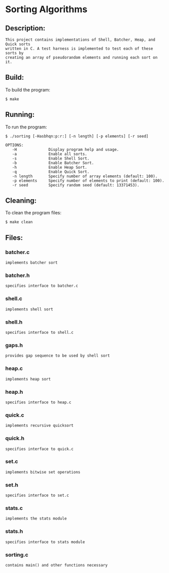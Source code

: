 # Sorting Algorithms

## Description:
	This project contains implementations of Shell, Batcher, Heap, and Quick sorts 
	written in C. A test harness is implemented to test each of these sorts by 
 	creating an array of pseudorandom elements and running each sort on it.
	
## Build:

To build the program:

```
$ make
```

## Running:

To run the program:

```
$ ./sorting [-Hasbhqn:p:r:] [-n length] [-p elements] [-r seed]
```

```
OPTIONS:
   -H              Display program help and usage.
   -a              Enable all sorts.
   -s              Enable Shell Sort.
   -b              Enable Batcher Sort.
   -h              Enable Heap Sort.
   -q              Enable Quick Sort.
   -n length       Specify number of array elements (default: 100).
   -p elements     Specify number of elements to print (default: 100).
   -r seed         Specify random seed (default: 13371453).
```

## Cleaning:

To clean the program files:

```
$ make clean
```

## Files:

### batcher.c
```
implements batcher sort
```

### batcher.h
```
specifies interface to batcher.c
```

### shell.c
```
implements shell sort
```

### shell.h
```
specifies interface to shell.c
```

### gaps.h
```
provides gap sequence to be used by shell sort
```

### heap.c
```
implements heap sort
```

### heap.h
```
specifies interface to heap.c
```

### quick.c
```
implements recursive quicksort
```

### quick.h
```
specifies interface to quick.c
```

### set.c
```
implements bitwise set operations
```

### set.h
```
specifies interface to set.c
```

### stats.c
```
implements the stats module
```

### stats.h
```
specifies interface to stats module
```

### sorting.c
```
contains main() and other functions necessary
```
